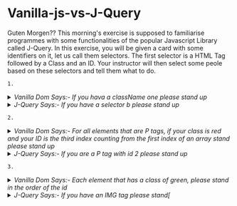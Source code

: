 # Vanilla-js-vs-J-Query

Guten Morgen?? This morning's exercise is supposed to familiarise programmes with some functionalities of the popular Javascript Library called J-Query. In this exercise, you will be given a card with some identifiers on it, let us call them selectors. The first selector is a HTML Tag followed by a Class and an ID. Your instructor will then select some peole based on these selectors and tell them what to do.
```
1. 
```
<details>
<summary>
<i>Vanilla Dom Says:- If you hava a className one please stand up</i>
</summary>
<p>No one is supposed to stand, there is no className one, this would ot be a problem with J-Query because it allows you to use CSS selectors </p>
</details>

<details>
<summary>
<i>J-Query Says:- If you have a selector b please stand up</i>
</summary>
<p>There is no need to be very specific about the selector, there is a universal selector method "$" that allows you to use any CSS selector </p>
</details>

```
2. 
```
<details>
<summary>
<i>Vanilla Dom Says:- For all elements that are P tags, if your class is red and your ID is the third index counting from the first index of an array stand please stand up</i>
</summary>
<p>This demonstrates how it is harder to translate vanilla js to natural language as opposed to jquery</p>
</details>

<details>
<summary>
<i>J-Query Says:- If you are a P tag with id 2 please stand up</i>
</summary>
<p>It is harder to get lost in translation using J-Query elements are selected using eq() </p>
</details>

```
3. 
```
<details>
<summary>
<i>Vanilla Dom Says:- Each element that has a class of green, please stand in the order of the id</i>
</summary>
<p>This should demonstrate the complexity of having to select an array of all similarly named tags and have to loop through them to do something </p>
</details>

<details>
<summary>
<i>J-Query Says:- If you have an IMG tag please stand[</i>
</summary>
<p>This is a much simpler way of effecting changes to all tags with a similar selector. </p>
</details>
